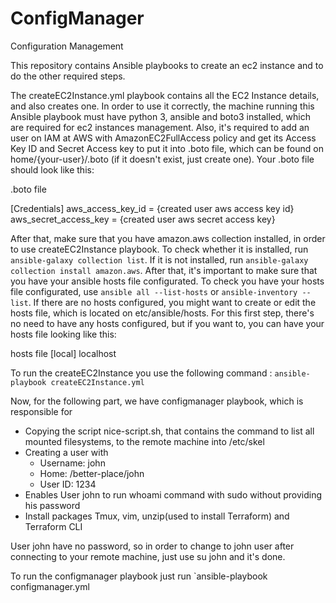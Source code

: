 # ConfigManager
Configuration Management

This repository contains Ansible playbooks to create an ec2 instance and to do the other required steps.

The createEC2Instance.yml playbook contains all the EC2 Instance details, and also creates one. In order to use it correctly, the machine running this Ansible playbook must have python 3, ansible and boto3 installed, which are required for ec2 instances management. Also, it's required to add an user on IAM at AWS with AmazonEC2FullAccess policy and get its Access Key ID and Secret Access key to put it into .boto file, which can be found on home/{your-user}/.boto (if it doesn't exist, just create one). Your .boto file should look like this:

.boto file

[Credentials]
aws_access_key_id = {created user aws access key id}
aws_secret_access_key = {created user aws secret access key}

After that, make sure that you have amazon.aws collection installed, in order to use createEC2Instance playbook. To check whether it is installed, run `ansible-galaxy collection list`. If it is not installed, run `ansible-galaxy collection install amazon.aws`. After that, it's important to make sure that you have your ansible hosts file configurated. To check you have your hosts file configurated, use `ansible all --list-hosts` or `ansible-inventory --list`. If there are no hosts configured, you might want to create or edit the hosts file, which is located on etc/ansible/hosts. For this first step, there's no need to have any hosts configured, but if you want to, you can have your hosts file looking like this:

hosts file
[local]
localhost

To run the createEC2Instance you use the following command : `ansible-playbook createEC2Instance.yml`

Now, for the following part, we have configmanager playbook, which is responsible for
- Copying the script nice-script.sh, that contains the command to list all mounted filesystems, to the remote machine into /etc/skel
- Creating a user with
    - Username: john
    - Home: /better-place/john
    - User ID: 1234
- Enables User john to run whoami command with sudo without providing his password
- Install packages Tmux, vim, unzip(used to install Terraform) and Terraform CLI

User john have no password, so in order to change to john user after connecting to your remote machine, just use su john and it's done.

To run the configmanager playbook just run `ansible-playbook configmanager.yml